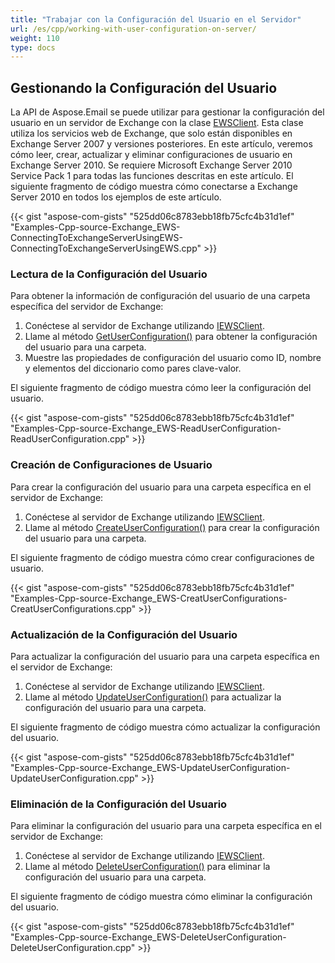 ```yaml
---
title: "Trabajar con la Configuración del Usuario en el Servidor"
url: /es/cpp/working-with-user-configuration-on-server/
weight: 110
type: docs
---
```


## **Gestionando la Configuración del Usuario**
La API de Aspose.Email se puede utilizar para gestionar la configuración del usuario en un servidor de Exchange con la clase [EWSClient](https://apireference.aspose.com/cpp/email/class/aspose.email.clients.exchange.web_service.e_w_s_client/). Esta clase utiliza los servicios web de Exchange, que solo están disponibles en Exchange Server 2007 y versiones posteriores. En este artículo, veremos cómo leer, crear, actualizar y eliminar configuraciones de usuario en Exchange Server 2010. Se requiere Microsoft Exchange Server 2010 Service Pack 1 para todas las funciones descritas en este artículo. El siguiente fragmento de código muestra cómo conectarse a Exchange Server 2010 en todos los ejemplos de este artículo.



{{< gist "aspose-com-gists" "525dd06c8783ebb18fb75cfc4b31d1ef" "Examples-Cpp-source-Exchange_EWS-ConnectingToExchangeServerUsingEWS-ConnectingToExchangeServerUsingEWS.cpp" >}}
### **Lectura de la Configuración del Usuario**
Para obtener la información de configuración del usuario de una carpeta específica del servidor de Exchange:

1. Conéctese al servidor de Exchange utilizando [IEWSClient](https://apireference.aspose.com/cpp/email/class/aspose.email.clients.exchange.web_service.i_e_w_s_client/).
1. Llame al método [GetUserConfiguration()](https://apireference.aspose.com/cpp/email/class/aspose.email.clients.exchange.web_service.i_e_w_s_client/#a33a6fd6cd562b05c84b656a3c2515111) para obtener la configuración del usuario para una carpeta.
1. Muestre las propiedades de configuración del usuario como ID, nombre y elementos del diccionario como pares clave-valor.

El siguiente fragmento de código muestra cómo leer la configuración del usuario.



{{< gist "aspose-com-gists" "525dd06c8783ebb18fb75cfc4b31d1ef" "Examples-Cpp-source-Exchange_EWS-ReadUserConfiguration-ReadUserConfiguration.cpp" >}}
### **Creación de Configuraciones de Usuario**
Para crear la configuración del usuario para una carpeta específica en el servidor de Exchange:

1. Conéctese al servidor de Exchange utilizando [IEWSClient](https://apireference.aspose.com/cpp/email/class/aspose.email.clients.exchange.web_service.i_e_w_s_client/).
1. Llame al método [CreateUserConfiguration()](https://apireference.aspose.com/cpp/email/class/aspose.email.clients.exchange.web_service.i_e_w_s_client/#a5dfcc5761b64ed0d0da8a6e45fc768db) para crear la configuración del usuario para una carpeta.

El siguiente fragmento de código muestra cómo crear configuraciones de usuario.



{{< gist "aspose-com-gists" "525dd06c8783ebb18fb75cfc4b31d1ef" "Examples-Cpp-source-Exchange_EWS-CreatUserConfigurations-CreatUserConfigurations.cpp" >}}
### **Actualización de la Configuración del Usuario**
Para actualizar la configuración del usuario para una carpeta específica en el servidor de Exchange:

1. Conéctese al servidor de Exchange utilizando [IEWSClient](https://apireference.aspose.com/cpp/email/class/aspose.email.clients.exchange.web_service.i_e_w_s_client/).
1. Llame al método [UpdateUserConfiguration()](https://apireference.aspose.com/cpp/email/class/aspose.email.clients.exchange.web_service.i_e_w_s_client/#a0abf4f3032f63918fca528cbf1d4418e) para actualizar la configuración del usuario para una carpeta.

El siguiente fragmento de código muestra cómo actualizar la configuración del usuario.



{{< gist "aspose-com-gists" "525dd06c8783ebb18fb75cfc4b31d1ef" "Examples-Cpp-source-Exchange_EWS-UpdateUserConfiguration-UpdateUserConfiguration.cpp" >}}
### **Eliminación de la Configuración del Usuario**
Para eliminar la configuración del usuario para una carpeta específica en el servidor de Exchange:

1. Conéctese al servidor de Exchange utilizando [IEWSClient](https://apireference.aspose.com/cpp/email/class/aspose.email.clients.exchange.web_service.i_e_w_s_client/).
1. Llame al método [DeleteUserConfiguration()](https://apireference.aspose.com/cpp/email/class/aspose.email.clients.exchange.web_service.i_e_w_s_client/#a7e0d6d6b432cf8db13af6638b639806c) para eliminar la configuración del usuario para una carpeta.

El siguiente fragmento de código muestra cómo eliminar la configuración del usuario.



{{< gist "aspose-com-gists" "525dd06c8783ebb18fb75cfc4b31d1ef" "Examples-Cpp-source-Exchange_EWS-DeleteUserConfiguration-DeleteUserConfiguration.cpp" >}}